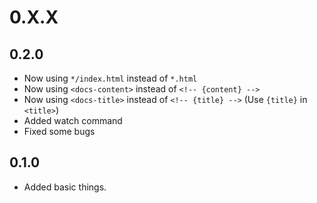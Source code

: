 # 0.X.X

## 0.2.0

-   Now using `*/index.html` instead of `*.html`
-   Now using `<docs-content>` instead of `<!-- {content} -->`
-   Now using `<docs-title>` instead of `<!-- {title} -->` (Use `{title}` in `<title>`)
-   Added watch command
-   Fixed some bugs

## 0.1.0

-   Added basic things.
